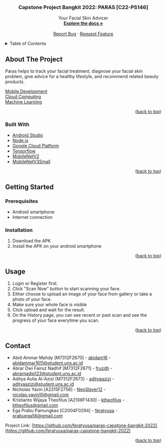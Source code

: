 <div id="top"></div>
<!--
*** Thanks for checking out the Best-README-Template. If you have a suggestion
*** that would make this better, please fork the repo and create a pull request
*** or simply open an issue with the tag "enhancement".
*** Don't forget to give the project a star!
*** Thanks again! Now go create something AMAZING! :D
-->

<!-- PROJECT SHIELDS -->
<!--
*** I'm using markdown "reference style" links for readability.
*** Reference links are enclosed in brackets [ ] instead of parentheses ( ).
*** See the bottom of this document for the declaration of the reference variables
*** for contributors-url, forks-url, etc. This is an optional, concise syntax you may use.
*** https://www.markdownguide.org/basic-syntax/#reference-style-links
-->

<!-- PROJECT LOGO -->
<br />
<div align="center">
  <!-- <a href="https://github.com/feratyusa/paras-capstone-bangkit-2022">
    <img src="images/logo.png" alt="Logo" width="80" height="80">
  </a> -->

<h3 align="center">Capstone Project Bangkit 2022: PARAS [C22-PS146]</h3>

  <p align="center">
    Your Facial Skin Advicer
    <br />
    <a href="https://github.com/feratyusa/paras-capstone-bangkit-2022"><strong>Explore the docs »</strong></a>
    <br />
    <br />
    <!-- <a href="https://github.com/github_username/repo_name">View Demo</a>
    · -->
    <a href="https://github.com/feratyusa/paras-capstone-bangkit-2022/issues">Report Bug</a>
    ·
    <a href="https://github.com/feratyusa/paras-capstone-bangkit-2022/issues">Request Feature</a>
  </p>
</div>

<!-- TABLE OF CONTENTS -->
<details>
  <summary>Table of Contents</summary>
  <ol>
    <li>
      <a href="#about-the-project">About The Project</a>
      <ul>
        <li><a href="#built-with">Built With</a></li>
      </ul>
    </li>
    <li>
      <a href="#getting-started">Getting Started</a>
      <ul>
        <li><a href="#prerequisites">Prerequisites</a></li>
        <li><a href="#installation">Installation</a></li>
      </ul>
    </li>
    <li><a href="#usage">Usage</a></li>
    <!-- <li><a href="#roadmap">Roadmap</a></li> -->
    <li><a href="#contributing">Contributing</a></li>
    <!-- <li><a href="#license">License</a></li> -->
    <li><a href="#contact">Contact</a></li>
    <!-- <li><a href="#acknowledgments">Acknowledgments</a></li> -->
  </ol>
</details>

<!-- ABOUT THE PROJECT -->

## About The Project

<!-- [![Product Name Screen Shot][product-screenshot]](https://example.com) -->

<!-- Here's a blank template to get started: To avoid retyping too much info. Do a search and replace with your text editor for the following: `github_username`, `repo_name`, `twitter_handle`, `linkedin_username`, `email_client`, `email`, `project_title`, `project_description` -->

Paras helps to track your facial treatment, diagnose your facial skin problem, give advice for a healthy lifestyle, and recommend related beauty products.

<a href="https://github.com/feratyusa/paras-capstone-bangkit-2022/tree/md">Mobile Development</a>
<br/>
<a href="https://github.com/feratyusa/paras-capstone-bangkit-2022/tree/cc">Cloud Computing</a>
<br/>
<a href="https://github.com/feratyusa/paras-capstone-bangkit-2022/tree/ML">Machine Learning</a>

<p align="right">(<a href="#top">back to top</a>)</p>

### Built With

- [Android Studio](https://developer.android.com/studio)
- [Node.js](https://nodejs.org/en/)
- [Google Cloud Platform](https://cloud.google.com/gcp/)
- [Tensorflow](https://www.tensorflow.org/)
- [MobileNetV2](https://keras.io/api/applications/mobilenet/#mobilenetv2-function)
- [MobileNetV3Small](https://keras.io/api/applications/mobilenet/#mobilenetv3small-function)

<p align="right">(<a href="#top">back to top</a>)</p>

<!-- GETTING STARTED -->

## Getting Started

<!-- This is an example of how you may give instructions on setting up your project locally.
To get a local copy up and running follow these simple example steps. -->

### Prerequisites

<!-- This is an example of how to list things you need to use the software and how to install them. -->

- Android smartphone
- Internet connection

### Installation

1. Download the APK
2. Install the APK on your android smartphone

<p align="right">(<a href="#top">back to top</a>)</p>

<!-- USAGE EXAMPLES -->

## Usage

1. Login or Register first.
2. Click "Scan Now" button to start scanning your face.
3. Either choose to upload an image of your face from gallery or take a photo of your face.
4. Make sure your whole face is visible
5. Click upload and wait for the result.
6. On the History page, you can see recent or past scan and see the progress of your face everytime you scan.

<p align="right">(<a href="#top">back to top</a>)</p>

<!-- ROADMAP -->
<!-- ## Roadmap

- [ ] Feature 1
- [ ] Feature 2
- [ ] Feature 3
    - [ ] Nested Feature

See the [open issues](https://github.com/github_username/repo_name/issues) for a full list of proposed features (and known issues).

<p align="right">(<a href="#top">back to top</a>)</p> -->

<!-- CONTRIBUTING -->
<!-- ## Contributing

Contributions are what make the open source community such an amazing place to learn, inspire, and create. Any contributions you make are **greatly appreciated**.

If you have a suggestion that would make this better, please fork the repo and create a pull request. You can also simply open an issue with the tag "enhancement".
Don't forget to give the project a star! Thanks again!

1. Fork the Project
2. Create your Feature Branch (`git checkout -b feature/AmazingFeature`)
3. Commit your Changes (`git commit -m 'Add some AmazingFeature'`)
4. Push to the Branch (`git push origin feature/AmazingFeature`)
5. Open a Pull Request

<p align="right">(<a href="#top">back to top</a>)</p> -->

<!-- LICENSE -->
<!-- ## License

Distributed under the MIT License. See `LICENSE.txt` for more information.

<p align="right">(<a href="#top">back to top</a>)</p> -->

<!-- CONTACT -->

## Contact

- Abid Ammar Mahdy [M7312F2670] - [abidam16](https://github.com/abidam16) - abidammar1611@student.uns.ac.id
- Abrar Dwi Fairuz Nadhif [M7312F2671] - [fruzdh](https://github.com/fruzdh) - abrarnadip123@student.uns.ac.id
- Aditya Aulia Al-Azizi [M7312F2673] - [adityaazizi](https://github.com/adityaazizi) - adityaazizi@student.uns.ac.id
- Nicholas Yavin [A2315F2756] - [NeoSlayer12](https://github.com/NeoSlayer12) - nicolas.yavin10@gmail.com
- Kristianto Wijaya Theofilus [A2108F1430] - [ktheofilus](https://github.com/ktheofilus) - ktheofilus@gmail.com
- Ega Prabu Pamungkas [C2004F0294] - [feratyusa](https://github.com/feratyusa) - prabuega56@gmail.com

Project Link: [https://github.com/feratyusa/paras-capstone-bangkit-2022](https://github.com/feratyusa/paras-capstone-bangkit-2022)

<p align="right">(<a href="#top">back to top</a>)</p>

<!-- ACKNOWLEDGMENTS -->
<!-- ## Acknowledgments

* []()
* []()
* []()

<p align="right">(<a href="#top">back to top</a>)</p> -->

<!-- MARKDOWN LINKS & IMAGES -->
<!-- https://www.markdownguide.org/basic-syntax/#reference-style-links -->
<!-- [contributors-shield]: https://img.shields.io/github/contributors/github_username/repo_name.svg?style=for-the-badge
[contributors-url]: https://github.com/github_username/repo_name/graphs/contributors
[forks-shield]: https://img.shields.io/github/forks/github_username/repo_name.svg?style=for-the-badge
[forks-url]: https://github.com/github_username/repo_name/network/members
[stars-shield]: https://img.shields.io/github/stars/github_username/repo_name.svg?style=for-the-badge
[stars-url]: https://github.com/github_username/repo_name/stargazers
[issues-shield]: https://img.shields.io/github/issues/github_username/repo_name.svg?style=for-the-badge
[issues-url]: https://github.com/github_username/repo_name/issues
[license-shield]: https://img.shields.io/github/license/github_username/repo_name.svg?style=for-the-badge
[license-url]: https://github.com/github_username/repo_name/blob/master/LICENSE.txt
[linkedin-shield]: https://img.shields.io/badge/-LinkedIn-black.svg?style=for-the-badge&logo=linkedin&colorB=555
[linkedin-url]: https://linkedin.com/in/linkedin_username
[product-screenshot]: images/screenshot.png -->
